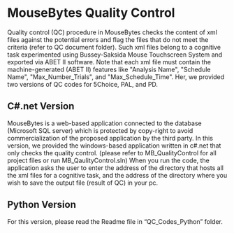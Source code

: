# MouseBytes Quality Control
Quality control (QC) procedure in MouseBytes checks the content of xml files against the potential errors and flag the files that do not meet the criteria (refer to QC document folder). Such xml files belong to a cognitive task experimented using Bussey-Saksida Mouse Touchscreen System and exported via ABET II software. Note that each xml file must contain the machine-generated (ABET II) features like "Analysis Name", "Schedule Name", "Max_Number_Trials", and "Max_Schedule_Time". Her, we provided two versions of QC codes for 5Choice, PAL, and PD.

## C#.net Version
MouseBytes is a web-based application connected to the database (Microsoft SQL server) which is protected by copy-right to avoid commercialization of the proposed application by the third party. In this version, we provided the windows-based application written in c#.net that only checks the quality control. (please refer to MB_QualityControl for all project files or run MB_QaulityControl.sln) 
When you run the code, the application asks the user to enter the address of the directory that hosts all the xml files for a cognitive task, and the address of the directory where you wish to save the output file (result of QC) in your pc. 

## Python Version
For this version, please read the Readme file in “QC_Codes_Python” folder.

